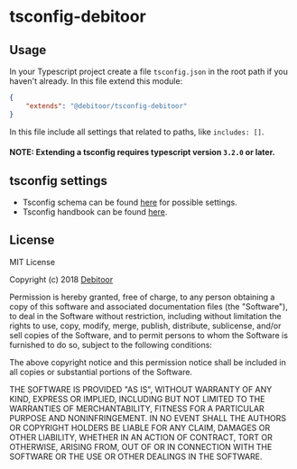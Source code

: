 # tsconfig-debitoor

## Usage

In your Typescript project create a file `tsconfig.json` in the root path if you haven't already. In this file extend this module:

```json
{
	"extends": "@debitoor/tsconfig-debitoor"
}
```

In this file include all settings that related to paths, like `includes: []`.

#### NOTE: Extending a tsconfig requires typescript version `3.2.0` or later.

## tsconfig settings

* Tsconfig schema can be found [here](http://json.schemastore.org/tsconfig) for possible settings.
* Tsconfig handbook can be found [here](https://www.typescriptlang.org/docs/handbook/tsconfig-json.html).

## License

MIT License

Copyright (c) 2018 [Debitoor](https://debitoor.com)

Permission is hereby granted, free of charge, to any person obtaining a copy of this software and associated documentation files (the "Software"), to deal in the Software without restriction, including without limitation the rights to use, copy, modify, merge, publish, distribute, sublicense, and/or sell copies of the Software, and to permit persons to whom the Software is furnished to do so, subject to the following conditions:

The above copyright notice and this permission notice shall be included in all copies or substantial portions of the Software.

THE SOFTWARE IS PROVIDED "AS IS", WITHOUT WARRANTY OF ANY KIND, EXPRESS OR IMPLIED, INCLUDING BUT NOT LIMITED TO THE WARRANTIES OF MERCHANTABILITY, FITNESS FOR A PARTICULAR PURPOSE AND NONINFRINGEMENT. IN NO EVENT SHALL THE AUTHORS OR COPYRIGHT HOLDERS BE LIABLE FOR ANY CLAIM, DAMAGES OR OTHER LIABILITY, WHETHER IN AN ACTION OF CONTRACT, TORT OR OTHERWISE, ARISING FROM, OUT OF OR IN CONNECTION WITH THE SOFTWARE OR THE USE OR OTHER DEALINGS IN THE SOFTWARE.